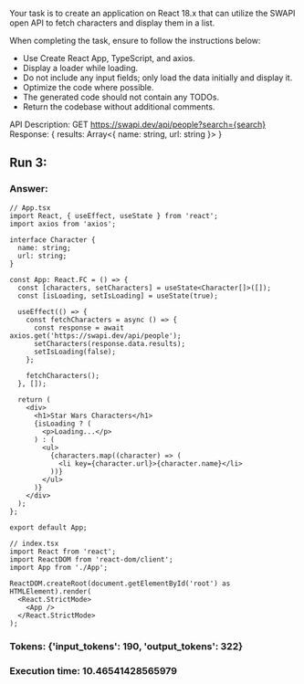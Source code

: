 Your task is to create an application on React 18.x that can utilize the SWAPI open API to fetch characters and display them in a list.

When completing the task, ensure to follow the instructions below:
- Use Create React App, TypeScript, and axios.
- Display a loader while loading.
- Do not include any input fields; only load the data initially and display it.
- Optimize the code where possible.
- The generated code should not contain any TODOs.
- Return the codebase without additional comments.

API Description:
GET https://swapi.dev/api/people?search={search}
Response:
{ results: Array<{ name: string, url: string }> }

## Run 3:
### Answer:
```tsx
// App.tsx
import React, { useEffect, useState } from 'react';
import axios from 'axios';

interface Character {
  name: string;
  url: string;
}

const App: React.FC = () => {
  const [characters, setCharacters] = useState<Character[]>([]);
  const [isLoading, setIsLoading] = useState(true);

  useEffect(() => {
    const fetchCharacters = async () => {
      const response = await axios.get('https://swapi.dev/api/people');
      setCharacters(response.data.results);
      setIsLoading(false);
    };

    fetchCharacters();
  }, []);

  return (
    <div>
      <h1>Star Wars Characters</h1>
      {isLoading ? (
        <p>Loading...</p>
      ) : (
        <ul>
          {characters.map((character) => (
            <li key={character.url}>{character.name}</li>
          ))}
        </ul>
      )}
    </div>
  );
};

export default App;
```

```tsx
// index.tsx
import React from 'react';
import ReactDOM from 'react-dom/client';
import App from './App';

ReactDOM.createRoot(document.getElementById('root') as HTMLElement).render(
  <React.StrictMode>
    <App />
  </React.StrictMode>
);
``` 


### Tokens: {'input_tokens': 190, 'output_tokens': 322}
### Execution time: 10.46541428565979
